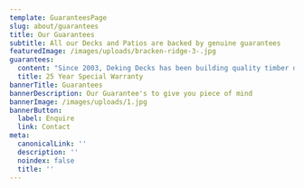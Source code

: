 ```yaml
---
template: GuaranteesPage
slug: about/guarantees
title: Our Guarantees
subtitle: All our Decks and Patios are backed by genuine guarantees
featuredImage: /images/uploads/bracken-ridge-3-.jpg
guarantees:
  content: "Since 2003, Deking Decks has been building quality timber decks. We have worked hard to maintain our commitment to design, construction, quality and customer service.\n\nThe 25 Year Structural Guarantee is specific to the initial purchaser and is not transferable to new owners of the home unless they agree into a maintenance plan.\n\nWhere we refer in this document to “We”, “Our” or “Us”; this refers to DeKing Pty Ltd\n\nWhere we refer in this document to “You”, “Your”; this refers to the initial purchaser of the DeKing timber deck.\n\n**DeKing’s responsibility**\n\nWe will rectify at our cost the structural failure of any of the following:\n\n**Your responsibility**\n\nWe will provide a 25 year warranty from the date of practical completion on the deck we have constructed for you on the condition that:\n\n1. You subscribe and/or pay for our maintenance program for every year of the warranty;\n2. You comply with all of your obligations in accordance with the maintenance program;\n3. You care for and maintain the deck by cleaning it regularly with a broom and soapy water.\n\nYou are required to adhere to the maintenance plan provided by us. \n\n**Exclusions**\n\nPlease note that our warranty excludes the remedy and rectification of any damage caused by:\n\nSanding, water blasting/gurneying of the deck, or the deck being subject to any abrasive object or liquid (including acid, paint stripper, turpentine and/or similar);\n\n* Natural disasters including, but not limited to, flooding, king tides, tsunamis, earthquakes, sand or dust storms or act of God;\n* Fire;\n* A weight of more than X kilograms per meter being placed on the decking;\n* Tree roots or trees growing near to the deck\n* The site being subject to post settlement and/or ground instability;\n* Any accidental, wilful or negligent act of damage to the deck;\n* The misuse or neglect of the deck;\n* Fair wear and tear of the deck\n* Any renovations, additions or other structural changes (including significant landscaping and posts) undertaken to the deck or near to the deck after practical completion.\n\nFor further clarification the warranty does not extend to the repair of scratches or marks on the deck.\n\n**Our Warranty is terminated and has no affect if:**\n\n* You fail to maintain and keep the deck clean;\n* Any person apart from our approved personnel carries out repairs or maintenance to the deck other than cleaning the deck with a broom and soapy water;\n* You fail to subscribe to the maintenance program for any of the year within the 25 years of the warranty; and\n* You fail to pay for the maintenance program in accordance with the maintenance program/package terms.\n\nIf our warranty is terminated we are not obliged to in anyway fulfil our obligations under the warranty, however we will continue to maintain the deck under the maintenance program if you continue to subscribe and pay for the service.\n\n**Who is providing the Guarantee?**\n\n* DeKing Pty Ltd ACN 106695149\L\n* Address: Unit 13/22 Mavis Court, Ormeau. QLD. 4208\L\n* Phone: 1800 335 464\L\n* Email: admin@deking.com.au\n\n**Who is eligible to make a claim under the 25 Year Special Warranty?**\n\nThe initial purchaser of any timber deck constructed by us where the claim is made no later than 25 years after the date of Practical Completion. The 25 Year Structural Guarantee is not transferable unless the new owners of the home agree to a maintenance plan.\n\n**How to make a claim?**\n\nTo make a claim under this warranty, you are required to outline your request in writing and send it to us via post or email at the address on this document.\n\n**Upon receipt of your claim:**\n\n* We will review your request and inspect your property to determine whether there is a structural failure that meets the requirements of this guarantee\n* We will respond in writing to you and outline the outcome of the assessment\n* Where the structural failure meets the requirements of this guarantee, we will commence rectification works within a reasonable period of time at our cost.\n\nOur goods come with guarantees that cannot be excluded under the Australian Consumer Law. You are entitled to a replacement or refund for a major failure and for compensation for any other reasonably foreseeable loss or damage. You are also entitled to have the goods repaired or replaced if the goods fail to be of acceptable quality and the failure does not amount to a major failure.\n\nWhere we are responsible and capable of repair, we will repair the goods. Where it is not capable of repair, we will replace the goods to the extent necessary to rectify the structural failure.\n\nWith regard to this guarantee ‘goods’ refers to the structural elements of a home as referred to under the heading ‘DeKing’s responsibility’.\n\nWhere it is determined by us that there is no structural failure or that the structural failure does not meet the requirements of this guarantee (e.g. it has been caused by one or more of the items listed in the exclusion section of this document), then all rectification costs will be borne by you."
  title: 25 Year Special Warranty
bannerTitle: Guarantees
bannerDescription: Our Guarantee's to give you piece of mind
bannerImage: /images/uploads/1.jpg
bannerButton:
  label: Enquire
  link: Contact
meta:
  canonicalLink: ''
  description: ''
  noindex: false
  title: ''
---
```


